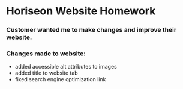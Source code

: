 # Horiseon Website Homework

### Customer wanted me to make changes and improve their website.

### Changes made to website:
* added accessible alt attributes to images
* added title to website tab
* fixed search engine optimization link
